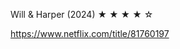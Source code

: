 Will &amp; Harper (2024) ★ ★ ★ ★ ☆

[<span class="invisible">https://www.</span><span class="">netflix.com/title/81760197</span><span class="invisible"></span>](https://www.netflix.com/title/81760197)